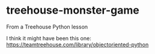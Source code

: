 # treehouse-monster-game
From a Treehouse Python lesson

I think it might have been this one:
https://teamtreehouse.com/library/objectoriented-python
